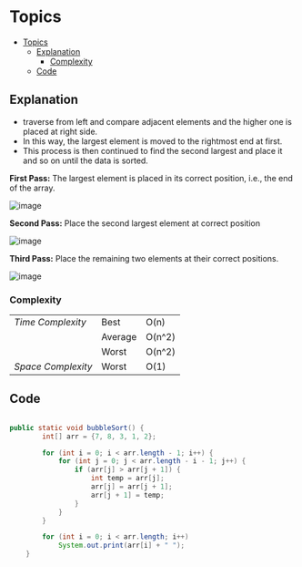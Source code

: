 # Topics
- [Topics](#Topics)
  - [Explanation](#Explanation)
    - [Complexity](#Complexity) 
  - [Code](#Code)

## Explanation
- traverse from left and compare adjacent elements and the higher one is placed at right side. 
- In this way, the largest element is moved to the rightmost end at first. 
- This process is then continued to find the second largest and place it and so on until the data is sorted.

**First Pass:** 
The largest element is placed in its correct position, i.e., the end of the array.

![image](https://github.com/YashAgrawal0406/JAVA-DS/assets/93816952/bd5890a8-e118-40fa-a4dc-4195d34ae76f)


**Second Pass:**
Place the second largest element at correct position

![image](https://github.com/YashAgrawal0406/JAVA-DS/assets/93816952/c2f76fa5-fb06-4a02-a46f-f9255836573f)

**Third Pass:**
Place the remaining two elements at their correct positions.

![image](https://github.com/YashAgrawal0406/JAVA-DS/assets/93816952/92531ccd-a26c-450a-907e-a4859680b12f)


### Complexity
<table>
  <tr>
    <td><I>Time Complexity<I></td> 
    <td>Best</td> 
    <td>O(n)</td>  
  </tr>
  <tr>
    <td></td>
    <td>Average</td>
    <td>O(n^2)</td>
  </tr>
  <tr>
    <td></td>
    <td>Worst</td>
    <td>O(n^2)</td>
  </tr>
  <tr>
    <td><I>Space Complexity<I></td>
    <td>Worst</td>
    <td>O(1)</td>
  </tr>  
</table>


## Code
```Java

public static void bubbleSort() {
        int[] arr = {7, 8, 3, 1, 2};

        for (int i = 0; i < arr.length - 1; i++) {
            for (int j = 0; j < arr.length - i - 1; j++) {
                if (arr[j] > arr[j + 1]) {
                    int temp = arr[j];
                    arr[j] = arr[j + 1];
                    arr[j + 1] = temp;
                }
            }
        }

        for (int i = 0; i < arr.length; i++)
            System.out.print(arr[i] + " ");
    }

```
